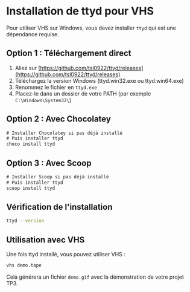 # Installation de ttyd pour VHS

Pour utiliser VHS sur Windows, vous devez installer `ttyd` qui est une dépendance requise.

## Option 1 : Téléchargement direct

1. Allez sur [https://github.com/tsl0922/ttyd/releases](https://github.com/tsl0922/ttyd/releases)
2. Téléchargez la version Windows (ttyd.win32.exe ou ttyd.win64.exe)
3. Renommez le fichier en `ttyd.exe`
4. Placez-le dans un dossier de votre PATH (par exemple `C:\Windows\System32\`)

## Option 2 : Avec Chocolatey

```cmd
# Installer Chocolatey si pas déjà installé
# Puis installer ttyd
choco install ttyd
```

## Option 3 : Avec Scoop

```cmd
# Installer Scoop si pas déjà installé
# Puis installer ttyd
scoop install ttyd
```

## Vérification de l'installation

```cmd
ttyd --version
```

## Utilisation avec VHS

Une fois ttyd installé, vous pouvez utiliser VHS :

```cmd
vhs demo.tape
```

Cela générera un fichier `demo.gif` avec la démonstration de votre projet TP3.
